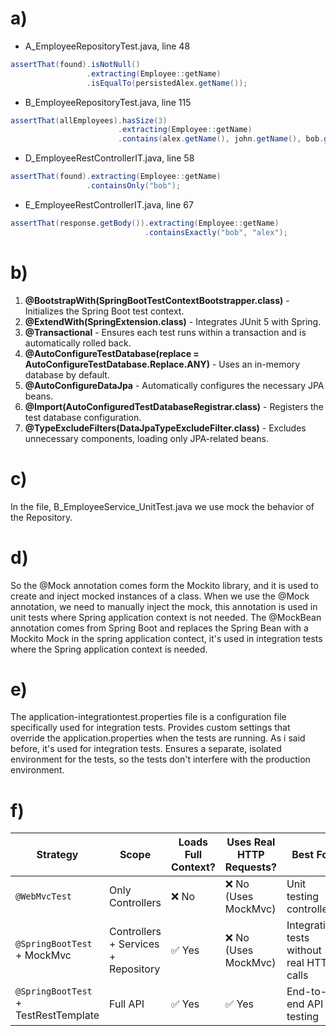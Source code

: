 # a)

- A_EmployeeRepositoryTest.java, line 48
```java
assertThat(found).isNotNull()
                 .extracting(Employee::getName)
                 .isEqualTo(persistedAlex.getName());
```

- B_EmployeeRepositoryTest.java, line 115
```java
assertThat(allEmployees).hasSize(3)
                        .extracting(Employee::getName)
                        .contains(alex.getName(), john.getName(), bob.getName());
```

- D_EmployeeRestControllerIT.java, line 58
```java
assertThat(found).extracting(Employee::getName)
                 .containsOnly("bob");
```

- E_EmployeeRestControllerIT.java, line 67
```java
assertThat(response.getBody()).extracting(Employee::getName)
                              .containsExactly("bob", "alex");
```

# b)
1. **@BootstrapWith(SpringBootTestContextBootstrapper.class)** - Initializes the Spring Boot test context.
2. **@ExtendWith(SpringExtension.class)** - Integrates JUnit 5 with Spring.
3. **@Transactional** - Ensures each test runs within a transaction and is automatically rolled back.
4. **@AutoConfigureTestDatabase(replace = AutoConfigureTestDatabase.Replace.ANY)** - Uses an in-memory database by default.
5. **@AutoConfigureDataJpa** - Automatically configures the necessary JPA beans.
6. **@Import(AutoConfiguredTestDatabaseRegistrar.class)** - Registers the test database configuration.
7. **@TypeExcludeFilters(DataJpaTypeExcludeFilter.class)** - Excludes unnecessary components, loading only JPA-related beans.

# c)
In the file, B_EmployeeService_UnitTest.java we use mock the behavior of the Repository.

# d)
So the @Mock annotation comes form the Mockito library, and it is used to create and inject mocked instances of a class.
When we use the @Mock annotation, we need to manually inject the mock, this annotation is used in unit tests where Spring
application context is not needed. The @MockBean annotation comes from Spring Boot and replaces the Spring Bean with a Mockito Mock
in the spring application contect, it's used in integration tests where the Spring application context is needed.

# e)
The application-integrationtest.properties file is a configuration file specifically used for integration tests. Provides
custom settings that override the application.properties when the tests are running. As i said before, it's used for integration tests.
Ensures a separate, isolated environment for the tests, so the tests don't interfere with the production environment.


# f)
| Strategy                            | Scope                             | Loads Full Context? | Uses Real HTTP Requests? | Best For |
|-------------------------------------|-----------------------------------|----------------------|--------------------------|----------|
| `@WebMvcTest`                       | Only Controllers                 | ❌ No                | ❌ No (Uses MockMvc)      | Unit testing controllers |
| `@SpringBootTest` + MockMvc         | Controllers + Services + Repository | ✅ Yes               | ❌ No (Uses MockMvc)      | Integration tests without real HTTP calls |
| `@SpringBootTest` + TestRestTemplate | Full API                          | ✅ Yes               | ✅ Yes                    | End-to-end API testing |